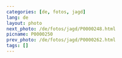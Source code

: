 ```yaml
---
categories: [de, fotos, jagd]
lang: de
layout: photo
next_photo: /de/fotos/jagd/P0000248.html
picname: P0000250
prev_photo: /de/fotos/jagd/P0000262.html
tags: []
---
```

